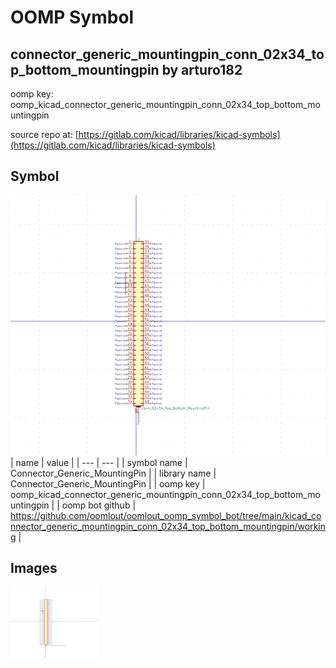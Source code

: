 # OOMP Symbol  
## connector_generic_mountingpin_conn_02x34_top_bottom_mountingpin  by arturo182  
  
oomp key: oomp_kicad_connector_generic_mountingpin_conn_02x34_top_bottom_mountingpin  
  
source repo at: [https://gitlab.com/kicad/libraries/kicad-symbols](https://gitlab.com/kicad/libraries/kicad-symbols)  
## Symbol  
  
[![working.png](working_600.png)](working.png)  
| name | value | 
| --- | --- | 
| symbol name | Connector_Generic_MountingPin | 
| library name | Connector_Generic_MountingPin | 
| oomp key | oomp_kicad_connector_generic_mountingpin_conn_02x34_top_bottom_mountingpin | 
| oomp bot github | https://github.com/oomlout/oomlout_oomp_symbol_bot/tree/main/kicad_connector_generic_mountingpin_conn_02x34_top_bottom_mountingpin/working | 
## Images  
  
[![working.png](working_140.png)](working.png)  
